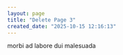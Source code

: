 ```yaml
---
layout: page
title: "Delete Page 3"
created_date: "2025-10-15 12:16:13"
---
```


morbi ad labore dui malesuada 
